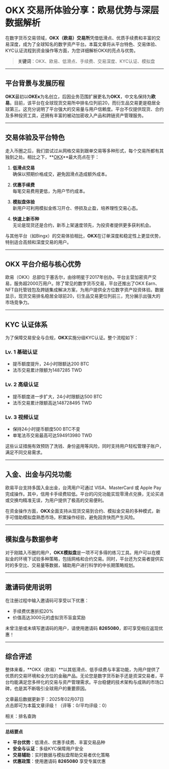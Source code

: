 # OKX 交易所体验分享：欧易优势与深层数据解析

在数字货币交易领域，**OKX（欧易）交易所**凭借低滑点、优质手续费和丰富的交易深度，成为了全球知名的数字资产平台。本篇文章将从平台特色、交易体验、KYC认证流程到资金操作等方面，为您详细解析OKX的亮点与优势。

> **关键词**：OKX、欧易、低滑点、手续费、交易深度、KYC认证、模拟盘

---

## 平台背景与发展历程

**OKX**最初以**OKEx**为名创立，后因业务范围扩展更名为**OKX**，中文名保持为**欧易**。目前，该平台在全球现货交易所中排名位列前20，而衍生品交易更是稳居全球第三。这充分说明了平台强大的交易量与用户信赖度。平台不仅提供现货、合约及多种投资工具，还拥有丰富的被动加密收入产品和跨链资产管理服务。

---

## 交易体验及平台特色

走入币圈之后，我们尝试过从网格交易到跟单交易等多种形式，每个交易所都有其独到之处。相比之下，**[OKX](https://bit.ly/OKXe)**最大亮点在于：

1. **低滑点交易**  
   确保以预期价格成交，避免因滑点造成额外成本。

2. **优惠手续费**  
   每笔交易费用更低，为用户节约成本。

3. **模拟盘体验**  
   新用户可利用模拟金练习开仓、停损及止盈，培养理性交易心态。

4. **快速上新币种**  
   无论是现货还是合约，新币上架速度领先，为投资者提供更多获利机会。

与其他平台（如Bingx）的交易体验相比，**OKX**在订单深度和稳定性上更显优势，特别适合高频和深度交易的用户。

---

## OKX 平台介绍与核心优势

欧易（OKX）总部位于塞舌尔，由徐明星于2017年创办。平台主营加密资产交易，服务超2000万用户。除了常见的数字货币交易，平台还推出了OKX Earn、NFT自托管钱包及跨链集成解决方案，为用户提供全方位数字资产投资体验。数据显示，现货交易排名稳居全球前20，衍生品交易更位列前三，充分展示出强大的市场竞争力。

---

## KYC 认证体系

为了保障交易安全与合规，**OKX**实施分级KYC认证。整个流程如下：

### Lv. 1 基础认证
- 提币额度提升，24小时限额达200 BTC
- 法币交易累计限额为1487285 TWD

### Lv. 2 高级认证
- 提币额度进一步扩大，24小时限额达500 BTC
- 法币交易累计限额高达148728495 TWD

### Lv. 3 视频认证
- 保持24小时提币额度500 BTC不变
- 单笔法币交易最高可达594913980 TWD

这些认证措施有效预防了洗钱、身份盗用等风险，同时支持用户轻松管理子账户，满足不同交易需求。

---

## 入金、出金与闪兑功能

欧易平台支持多国入金出金，台湾用户可通过 VISA、MasterCard 或 Apple Pay 完成操作。其中，信用卡手续费较低。平台的闪兑功能实现零滑点兑换，无论买进或交换均精准无误，为用户提供了极高的交易便利。

在资金操作方面，**OKX**全面支持从现货交易到合约、模拟金交易的多种模式，新手可借助模拟盘熟悉市场，积累操作经验，避免因贪快而产生风险。

---

## 模拟盘与数据参考

对于刚踏入币圈的用户，**OKX模拟盘**是一项不可多得的练习工具。用户可以在模拟金的环境下试验多种策略，包括网格和合约交易。同时，平台还为交易者提供实时的多空比、交易量等数据，辅助用户进行科学的中长期策略规划。

---

## 邀请码使用说明

在注册过程中输入邀请码可享受以下优惠：
- 手续费优惠折扣20%
- 价值高达3000元的虚拟货币盲盒奖励

未曾注册或未填写邀请码的用户，请使用邀请码 **8265080**，即可享受相应返现优惠！

---

## 综合评述

整体来看，**OKX（欧易）**以其低滑点、低手续费与丰富功能，为用户提供了优质的交易环境和全方位的金融产品。无论您是数字货币新手还是资深交易者，平台均能满足您多样化的交易与资产管理需求。平台稳健的技术架构与成熟的市场口碑，也是其不断吸引全球用户的重要原因。

文章最后数据更新于：2025年02月07日  
点击即可为本篇文章评级！（评等：0/平均评级：0）

相关：排名查詢

---

**总结要点**  
- **平台优势**：低滑点、优惠手续费、丰富交易品种  
- **安全与认证**：多级KYC保障用户安全  
- **交易辅助**：实时数据与模拟盘帮助交易者优化策略  
- **优惠政策**：使用邀请码 **8265080** 享受专属优惠
